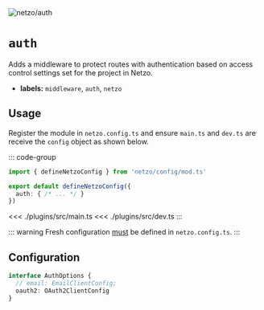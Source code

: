 <script setup lang="ts">
import ChipSimple from '@theme/components/ChipSimple.vue'
</script>

<img src="https://raw.githubusercontent.com/netzo/netzo/main/assets/plugins/auth.svg" alt="netzo/auth" class="mb-5 w-75px">

# `auth` <ChipSimple chip="soon" />

Adds a middleware to protect routes with authentication based on access control settings set for the project in Netzo.

- **labels:** `middleware`, `auth`, `netzo`

## Usage

Register the module in `netzo.config.ts` and ensure `main.ts` and `dev.ts` are receive the `config` object as shown below.

::: code-group
```ts [netzo.config.ts]
import { defineNetzoConfig } from 'netzo/config/mod.ts'

export default defineNetzoConfig({
  auth: { /* ... */ }
})
```
<<< ./plugins/src/main.ts
<<< ./plugins/src/dev.ts
:::

::: warning Fresh configuration [must](https://fresh.deno.dev/docs/concepts/ahead-of-time-builds#migrating-existing-projects-with-plugins) be defined in `netzo.config.ts`.
:::

## Configuration

```ts
interface AuthOptions {
  // email: EmailClientConfig;
  oauth2: OAuth2ClientConfig
}
```
